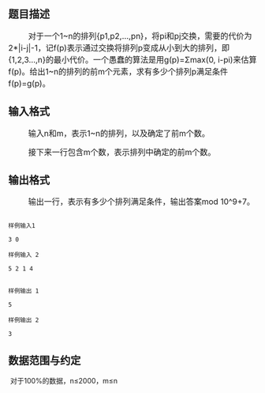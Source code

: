 ## 题目描述

<div>
 <span style="font-size: medium">         对于一个1~n的排列{p1,p2,…,pn}，将pi和pj交换，需要的代价为2*|i-j|-1，记f(p)表示通过交换将排列p变成从小到大的排列，即{1,2,3…,n}的最小代价。一个愚蠢的算法是用g(p)=Σmax(0, i-pi)来估算f(p)。给出1~n的排列的前m个元素，求有多少个排列p满足条件f(p)=g(p)。</span>
</div>

## 输入格式

<div>
 <span style="font-size: medium">         输入n和m，表示1~n的排列，以及确定了前m个数。</span>
</div> 
<div>
 <span style="font-size: medium">         接下来一行包含m个数，表示排列中确定的前m个数。</span>
</div>

## 输出格式

<div>
 <span style="font-size: medium">         输出一行，表示有多少个排列满足条件，输出答案mod 10^9+7。</span>
</div> 
<div></div>

```input1
样例输入1
3 0
样例输入 2
5 2 1 4
```
```output1
样例输出 1
5
样例输出 2
3
```
## 数据范围与约定

<p> 对于100%的数据，n≤2000，m≤n</p>

